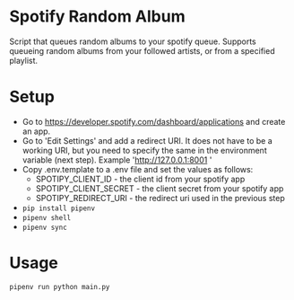 # Spotify Random Album 

Script that queues random albums to your spotify queue. 
Supports queueing random albums from your followed artists, or from a specified
playlist.

# Setup
- Go to https://developer.spotify.com/dashboard/applications and create an app.
- Go to 'Edit Settings' and add a redirect URI. It does not have to be a working
URI, but you need to specify the same in the environment variable (next step). 
Example 'http://127.0.0.1:8001 '
- Copy .env.template to a .env file and set the values as follows: 
    - SPOTIPY_CLIENT_ID - the client id from your spotify app
    - SPOTIPY_CLIENT_SECRET - the client secret from your spotify app
    - SPOTIPY_REDIRECT_URI - the redirect uri used in the previous step
- `pip install pipenv`
- `pipenv shell`
- `pipenv sync`

# Usage
`pipenv run python main.py`
